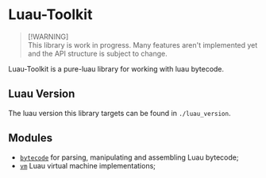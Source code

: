 # Luau-Toolkit

> [!WARNING]\
> This library is work in progress. Many features aren't implemented yet and the
> API structure is subject to change.

Luau-Toolkit is a pure-luau library for working with luau bytecode.

## Luau Version

The luau version this library targets can be found in `./luau_version`.

## Modules

- [`bytecode`](./src/bytecode/) for parsing, manipulating and assembling Luau
  bytecode;
- [`vm`](./src/vm/) Luau virtual machine implementations;

